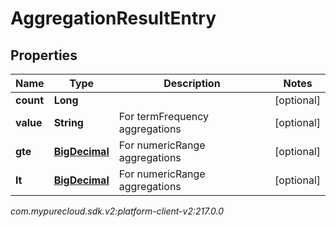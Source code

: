 # AggregationResultEntry


## Properties

| Name | Type | Description | Notes |
| ------------ | ------------- | ------------- | ------------- |
| **count** | **Long** |  |  [optional] |
| **value** | **String** | For termFrequency aggregations |  [optional] |
| **gte** | [**BigDecimal**](BigDecimal) | For numericRange aggregations |  [optional] |
| **lt** | [**BigDecimal**](BigDecimal) | For numericRange aggregations |  [optional] |




_com.mypurecloud.sdk.v2:platform-client-v2:217.0.0_
